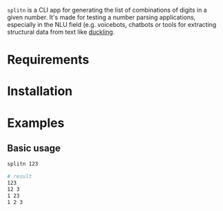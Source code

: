 
`splitn` is a CLI app for generating the list of combinations of digits in a given number. It's made for testing a number parsing applications, especially in the NLU field (e.g. voicebots, chatbots or tools for extracting structural data from text like [duckling](https://github.com/facebook/duckling).

# Requirements

# Installation

# Examples
## Basic usage
```bash
splitn 123

# result
123
12 3
1 23
1 2 3
```


